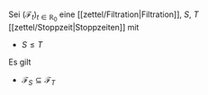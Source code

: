 Sei $(\mathcal{F}_t)_{t \in \mathbb{R}_0}$ eine [[zettel/Filtration|Filtration]], $S$, $T$ [[zettel/Stoppzeit|Stoppzeiten]] mit
- $S \le T$

Es gilt
- $\mathcal{F}_S \subseteq \mathcal{F}_T$